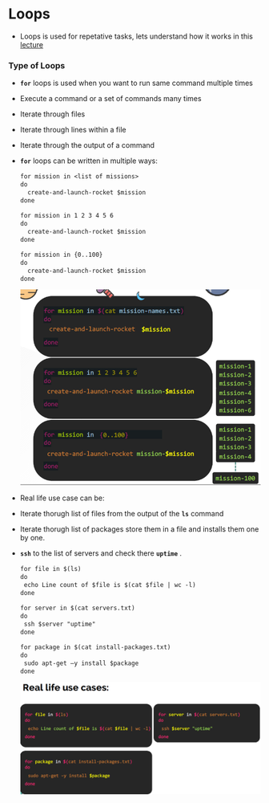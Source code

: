 # Loops

  - Loops is used for repetative tasks, lets understand how it works in this [lecture](https://kodekloud.com/topic/loops-for/)

  ### Type of Loops

  - **`for`** loops is used when you want to run same command multiple times
  - Execute a command or a set of commands many times
  - Iterate through files
  - Iterate through lines within a file
  - Iterate through the output of a command

  - **`for`** loops can be written in multiple ways:

    ```
    for mission in <list of missions>
    do
      create-and-launch-rocket $mission
    done
    ```

    ```
    for mission in 1 2 3 4 5 6
    do
      create-and-launch-rocket $mission
    done
    ```    

    ```
    for mission in {0..100}
    do
      create-and-launch-rocket $mission
    done
    ```

    ![for](../../images/for.PNG)


  - Real life use case can be:

  - Iterate thorugh list of files from the output of the **`ls`** command

  - Iterate thorugh list of packages store them in a file and installs them one by one.

  - **`ssh`** to the list of servers and check there **`uptime`** .

    ```
    for file in $(ls)
    do
     echo Line count of $file is $(cat $file | wc -l)
    done
    ```

    ```
    for server in $(cat servers.txt)
    do
     ssh $server "uptime"
    done
    ```

    ```
    for package in $(cat install-packages.txt)
    do
     sudo apt-get –y install $package
    done
    ```
    
    ![real](../../images/real.PNG)